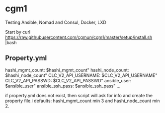 # cgm1
Testing Ansible, Nomad and Consul, Docker, LXD

Start by
curl https://raw.githubusercontent.com/cgmun/cgm1/master/setup/install.sh |bash

Property.yml 
---
hashi_mgmt_count: $hashi_mgmt_count"
hashi_node_count: $hashi_node_count"
CLC_V2_API_USERNAME: $CLC_V2_API_USERNAME"
CLC_V2_API_PASSWD: $CLC_V2_API_PASSWD"
ansible_user: $ansible_user"
ansible_ssh_pass: $ansible_ssh_pass"
...

if property.yml does not exist, then script will ask for info and create the property file.i
defaults: hashi_mgmt_count min 3 and hashi_node_count min 2.


